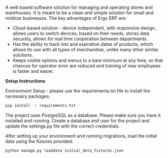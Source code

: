 ﻿A web based software solution for managing and operating stores and warehouses. It is meant to be a clean and simple solution for small and midsize businesses. The key advantages of Ergo ERP are:
* Cloud-based solution - device independent, with responsive design , allows users to switch devices, based on their needs, stores data securely, allows for real time cooperation between departments.
* Has the ability to track lots and expiration dates of products, which allows its use with all types of merchandise, unlike many other similar solutions. 
* Keeps visible options and menus to a bare minimum at any time, so that chances for operator error are reduced and training of new employees is faster and easier.



**Setup Instructions**

Environment Setup - please use the requirements.txt file to install the necessary packages:

```bash
pip install -r requirements.txt
```

The project uses PostgreSQL as a database. Please make sure you have it installed and running. Create a database and user for the project and update the settings.py file with the correct credentials.

After setting up your environment and running migrations, load the initial data using the fixtures provided:

```bash
python manage.py loaddata initial_data_fixtures.json    
```   